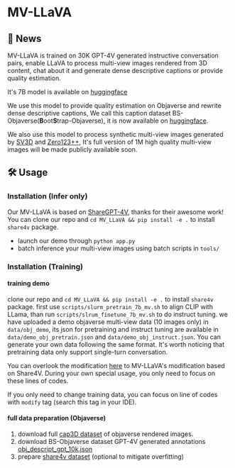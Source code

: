 # MV-LLaVA

## 📜 News
MV-LLaVA is trained on 30K GPT-4V generated instructive conversation pairs, enable LLaVA to process multi-view images rendered from 3D content, chat about it and generate dense descriptive captions or provide quality estimation.

It's 7B model is available on [huggingface](https://huggingface.co/Zery/MV-LLaVA-7B)

We use this model to provide quality estimation on Objaverse and rewrite dense descriptive captions, We call this caption dataset BS-Objaverse(**B**oot**S**trap-Objaverse), it is now available on [huggingface](https://huggingface.co/datasets/Zery/BS-Objaverse).

We also use this model to process synthetic multi-view images generated by [SV3D](https://huggingface.co/stabilityai/sv3d) and [Zero123++](https://github.com/SUDO-AI-3D/zero123plus), It's full version of 1M high quality multi-view images will be made publicly available soon.

## 🛠️ Usage
### Installation (Infer only)
Our MV-LLaVA is based on [ShareGPT-4V](https://github.com/InternLM/InternLM-XComposer/tree/main/projects/ShareGPT4V), thanks for their awesome work!
You can clone our repo and `cd MV_LLaVA && pip install -e .` to install `share4v` package.

- launch our demo through `python app.py`
- batch inference your multi-view images using batch scripts in `tools/`

### Installation (Training)

#### training demo
clone our repo and `cd MV_LLaVA && pip install -e .` to install `share4v` package.
first use `scripts/slurm_pretrain_7b_mv.sh` to align CLIP with LLama, than run `scripts/slrum_finetune_7b_mv.sh` to do instruct tuning.
we have uploaded a demo objaverse multi-view data (10 images only) in `data/obj_demo`, its json for pretraining and instruct tuning are available in `data/demo_obj_pretrain.json` and  `data/demo_obj_instruct.json`. You can generate your own data following the same format. It's worth noticing that pretraining data only support single-turn conversation.

You can overlook the modification [here](https://github.com/SunzeY/Bootstrap3D/commit/0a3d99de63d0d8fa323b0336f40487cbd104b33d) to MV-LLaVA's modification based on Share4V. During your own special usage, you only need to focus on these lines of codes.

If you only need to change training data, you can focus on line of codes with `modify` tag (search this tag in your IDE).

#### full data preparation (Objaverse)
1. download full [cap3D dataset](https://huggingface.co/datasets/tiange/Cap3D) of objaverse rendered images.
2. download BS-Objaverse dataset GPT-4V generated annotations [obj_descript_gpt_10k.json](https://huggingface.co/datasets/Zery/BS-Objaverse)
3. prepare [share4v dataset](https://github.com/InternLM/InternLM-XComposer/tree/main/projects/ShareGPT4V) (optional to mitigate overfitting)

